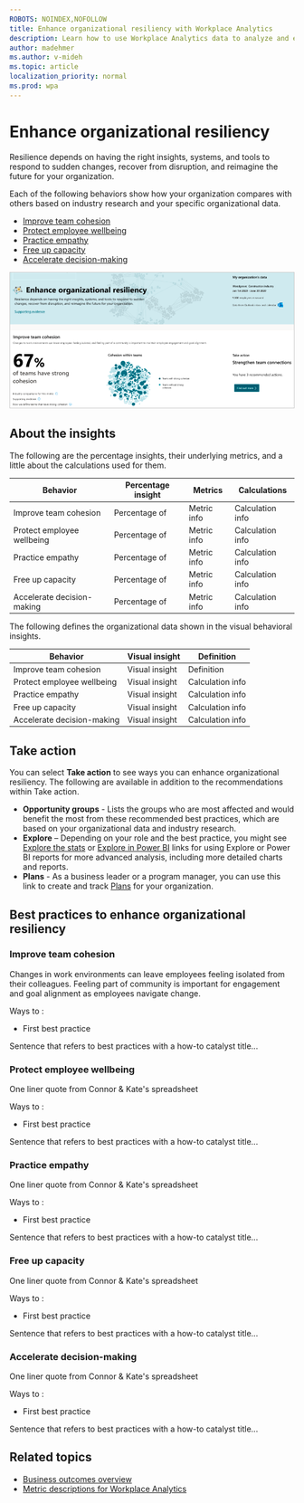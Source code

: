 ```yaml
---
ROBOTS: NOINDEX,NOFOLLOW
title: Enhance organizational resiliency with Workplace Analytics
description: Learn how to use Workplace Analytics data to analyze and enhance organizational resiliency
author: madehmer
ms.author: v-mideh
ms.topic: article
localization_priority: normal 
ms.prod: wpa
---
```


# Enhance organizational resiliency

Resilience depends on having the right insights, systems, and tools to respond to sudden changes, recover from disruption, and reimagine the future for your organization.

Each of the following behaviors show how your organization compares with others based on industry research and your specific organizational data.

* [Improve team cohesion](#improve-team-cohesion)
* [Protect employee wellbeing](#protect-employee-wellbeing)
* [Practice empathy](#practice-empathy)
* [Free up capacity](#free-up-capacity)
* [Accelerate decision-making](#accelerate-decision-making)

![Enhance organizational resiliency page](../images/wpa/use/resilient.png)

## About the insights

The following are the percentage insights, their underlying metrics, and a little about the calculations used for them.

<!-- ![Improve agility percentage insight] < add a visual similar to (../images/wpa/use/accelerate-change-percent.png)  -->

|Behavior |Percentage insight | Metrics |Calculations |
|---------|--------|--------------------|----------------------|
|Improve team cohesion |Percentage of  |Metric info |Calculation info |
|Protect employee wellbeing |Percentage of  |Metric info |Calculation info |
|Practice empathy |Percentage of  |Metric info |Calculation info |
|Free up capacity |Percentage of  |Metric info |Calculation info |
|Accelerate decision-making|Percentage of  |Metric info |Calculation info |

The following defines the organizational data shown in the visual behavioral insights.

<!-- ![Improve agility visual insight] < add a visual similar to (../images/wpa/use/accelerate-change-visual.png)  -->

|Behavior |Visual insight | Definition |
|---------|--------|----------------------|
|Improve team cohesion |Visual insight  |Definition |
|Protect employee wellbeing |Visual insight  |Calculation info |
|Practice empathy |Visual insight  |Calculation info |
|Free up capacity |Visual insight  |Calculation info |
|Accelerate decision-making|Visual insight  |Calculation info |

## Take action

You can select **Take action** to see ways you can enhance organizational resiliency. The following are available in addition to the recommendations within Take action.

* **Opportunity groups** - Lists the groups who are most affected and would benefit the most from these recommended best practices, which are based on your organizational data and industry research.
* **Explore**  – Depending on your role and the best practice, you might see [Explore the stats](explore-intro.md) or [Explore in Power BI](../tutorials/power-bi-intro.md) links for using Explore or Power BI reports for more advanced analysis, including more detailed charts and reports.
* **Plans** - As a business leader or a program manager, you can use this link to create and track [Plans](../Tutorials/solutionsv2-intro.md) for your organization.

## Best practices to enhance organizational resiliency

### Improve team cohesion

Changes in work environments can leave employees feeling isolated from their colleagues. Feeling part of community is important for engagement and goal alignment as employees navigate change.

<!-- Why it matters quote - check out Encourage team cohesion section in boost-engagement.md-->

Ways to :

* First best practice

Sentence that refers to best practices with a how-to catalyst title...

### Protect employee wellbeing

One liner quote from Connor & Kate's spreadsheet

<!-- Why it matters quote - check out Prevent employee burnout section in boost-engagement.md-->

Ways to : 

* First best practice

Sentence that refers to best practices with a how-to catalyst title...

### Practice empathy

One liner quote from Connor & Kate's spreadsheet

<!-- Why it matters quote - check out Promote coaching and development section in boost-engagement.md-->

Ways to : 

* First best practice

Sentence that refers to best practices with a how-to catalyst title...

### Free up capacity

One liner quote from Connor & Kate's spreadsheet

<!-- Why it matters quote - check out Drive employee empowerment section in boost-engagement.md-->

Ways to : 

* First best practice

Sentence that refers to best practices with a how-to catalyst title...

### Accelerate decision-making

One liner quote from Connor & Kate's spreadsheet

<!-- Why it matters quote - check out Improving meeting quality section in effective-operations.md-->

Ways to : 

* First best practice

Sentence that refers to best practices with a how-to catalyst title...

## Related topics

* [Business outcomes overview](insights.md)
* [Metric descriptions for Workplace Analytics](metric-definitions.md)
